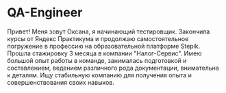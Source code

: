 # QA-Engineer
Привет! Меня зовут Оксана, я начинающий тестировщик. Закончила курсы от Яндекс Практикума и продолжаю самостоятельное погружение в профессию на образовательной платформе Stepik. Прошла стажировку 3 месяца в компании "Налог-Сервис". Имею большой опыт работы в команде, занималась подготовкой и составлением, ведением различного рода документации, внимательна к деталям. Ищу стабильную компанию для получения опыта и совершенствования своих навыков.
